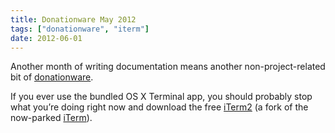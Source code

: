 ```yaml
---
title: Donationware May 2012
tags: ["donationware", "iterm"]
date: 2012-06-01
---
```


Another month of writing documentation means another non-project-related bit of [donationware](/2012/04/05/donationware/).

If you ever use the bundled OS X Terminal app, you should probably stop what you’re doing right now and download the free [iTerm2](http://www.iterm2.com/) (a fork of the now-parked [iTerm](http://iterm.sourceforge.net/)).
